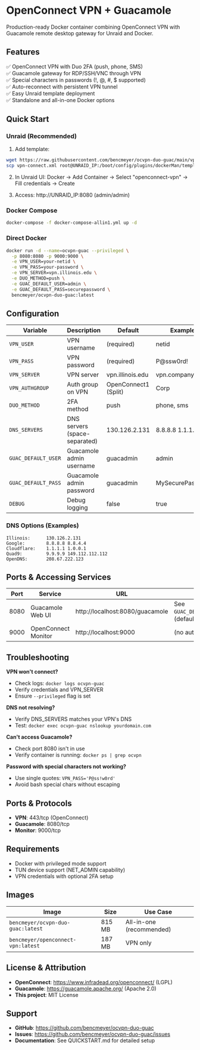 # OpenConnect VPN + Guacamole

Production-ready Docker container combining OpenConnect VPN with Guacamole remote desktop gateway for Unraid and Docker.

## Features

✅ OpenConnect VPN with Duo 2FA (push, phone, SMS)  
✅ Guacamole gateway for RDP/SSH/VNC through VPN  
✅ Special characters in passwords (!, @, #, $ supported)  
✅ Auto-reconnect with persistent VPN tunnel  
✅ Easy Unraid template deployment  
✅ Standalone and all-in-one Docker options  

## Quick Start

### Unraid (Recommended)

1. Add template:
```bash
wget https://raw.githubusercontent.com/bencmeyer/ocvpn-duo-guac/main/vpn-connect.xml
scp vpn-connect.xml root@UNRAID_IP:/boot/config/plugins/dockerMan/templates-user/
```

2. In Unraid UI: Docker → Add Container → Select "openconnect-vpn" → Fill credentials → Create

3. Access: http://UNRAID_IP:8080 (admin/admin)

### Docker Compose

```bash
docker-compose -f docker-compose-allin1.yml up -d
```

### Direct Docker

```bash
docker run -d --name=ocvpn-guac --privileged \
  -p 8080:8080 -p 9000:9000 \
  -e VPN_USER=your-netid \
  -e VPN_PASS=your-password \
  -e VPN_SERVER=vpn.illinois.edu \
  -e DUO_METHOD=push \
  -e GUAC_DEFAULT_USER=admin \
  -e GUAC_DEFAULT_PASS=securepassword \
  bencmeyer/ocvpn-duo-guac:latest
```

## Configuration

| Variable | Description | Default | Example |
|----------|-------------|---------|---------|
| `VPN_USER` | VPN username | (required) | netid |
| `VPN_PASS` | VPN password | (required) | P@ssw0rd! |
| `VPN_SERVER` | VPN server | vpn.illinois.edu | vpn.company.com |
| `VPN_AUTHGROUP` | Auth group on VPN | OpenConnect1 (Split) | Corp |
| `DUO_METHOD` | 2FA method | push | phone, sms |
| `DNS_SERVERS` | DNS servers (space-separated) | 130.126.2.131 | 8.8.8.8 1.1.1.1 |
| `GUAC_DEFAULT_USER` | Guacamole admin username | guacadmin | admin |
| `GUAC_DEFAULT_PASS` | Guacamole admin password | guacadmin | MySecurePass123 |
| `DEBUG` | Debug logging | false | true |

### DNS Options (Examples)

```
Illinois:      130.126.2.131
Google:        8.8.8.8 8.8.4.4
Cloudflare:    1.1.1.1 1.0.0.1
Quad9:         9.9.9.9 149.112.112.112
OpenDNS:       208.67.222.123
```

## Ports & Accessing Services

| Port | Service | URL | Credentials |
|------|---------|-----|-------------|
| 8080 | Guacamole Web UI | http://localhost:8080/guacamole | See `GUAC_DEFAULT_USER`/`GUAC_DEFAULT_PASS` (default: guacadmin/guacadmin) |
| 9000 | OpenConnect Monitor | http://localhost:9000 | (no auth) |

## Troubleshooting

**VPN won't connect?**
- Check logs: `docker logs ocvpn-guac`
- Verify credentials and VPN_SERVER
- Ensure `--privileged` flag is set

**DNS not resolving?**
- Verify DNS_SERVERS matches your VPN's DNS
- Test: `docker exec ocvpn-guac nslookup yourdomain.com`

**Can't access Guacamole?**
- Check port 8080 isn't in use
- Verify container is running: `docker ps | grep ocvpn`

**Password with special characters not working?**
- Use single quotes: `VPN_PASS='P@ss!w0rd'`
- Avoid bash special chars without escaping

## Ports & Protocols

- **VPN**: 443/tcp (OpenConnect)
- **Guacamole**: 8080/tcp
- **Monitor**: 9000/tcp

## Requirements

- Docker with privileged mode support
- TUN device support (NET_ADMIN capability)
- VPN credentials with optional 2FA setup

## Images

| Image | Size | Use Case |
|-------|------|----------|
| `bencmeyer/ocvpn-duo-guac:latest` | 815 MB | All-in-one (recommended) |
| `bencmeyer/openconnect-vpn:latest` | 187 MB | VPN only |

## License & Attribution

- **OpenConnect**: https://www.infradead.org/openconnect/ (LGPL)
- **Guacamole**: https://guacamole.apache.org/ (Apache 2.0)
- **This project**: MIT License

## Support

- **GitHub**: https://github.com/bencmeyer/ocvpn-duo-guac
- **Issues**: https://github.com/bencmeyer/ocvpn-duo-guac/issues
- **Documentation**: See QUICKSTART.md for detailed setup

